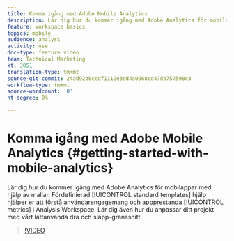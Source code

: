 ```yaml
---
title: Komma igång med Adobe Mobile Analytics
description: Lär dig hur du kommer igång med Adobe Analytics för mobilappar med hjälp av mallar. Fördefinierade standardmallar hjälper er att förstå användarinteraktion och prestandamått i Analysis Workspace. Lär dig även hur du anpassar ditt projekt med vårt lättanvända dra och släpp-gränssnitt.
feature: workspace basics
topics: mobile
audience: analyst
activity: use
doc-type: feature video
team: Technical Marketing
kt: 3051
translation-type: tm+mt
source-git-commit: 24ad92b0ccdf1112e3ed4a0968cd47db757598c3
workflow-type: tm+mt
source-wordcount: '0'
ht-degree: 0%

---
```



# Komma igång med Adobe Mobile Analytics {#getting-started-with-mobile-analytics}

Lär dig hur du kommer igång med Adobe Analytics för mobilappar med hjälp av mallar. Fördefinierad [!UICONTROL standard templates] hjälp hjälper er att förstå användarengagemang och appprestanda [!UICONTROL metrics] i Analysis Workspace. Lär dig även hur du anpassar ditt projekt med vårt lättanvända dra och släpp-gränssnitt.

>[!VIDEO](https://video.tv.adobe.com/v/27826/?quality=12)
